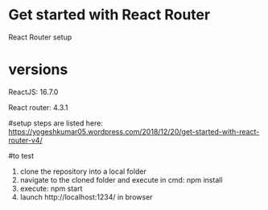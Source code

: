 # Get started with React Router
React Router setup

# versions
ReactJS: 16.7.0

React router: 4.3.1


#setup steps are listed here:
https://yogeshkumar05.wordpress.com/2018/12/20/get-started-with-react-router-v4/

#to test
1. clone the repository into a local folder
2. navigate to the cloned folder and execute in cmd:
    npm install
3. execute: npm start
4. launch http://localhost:1234/ in browser
